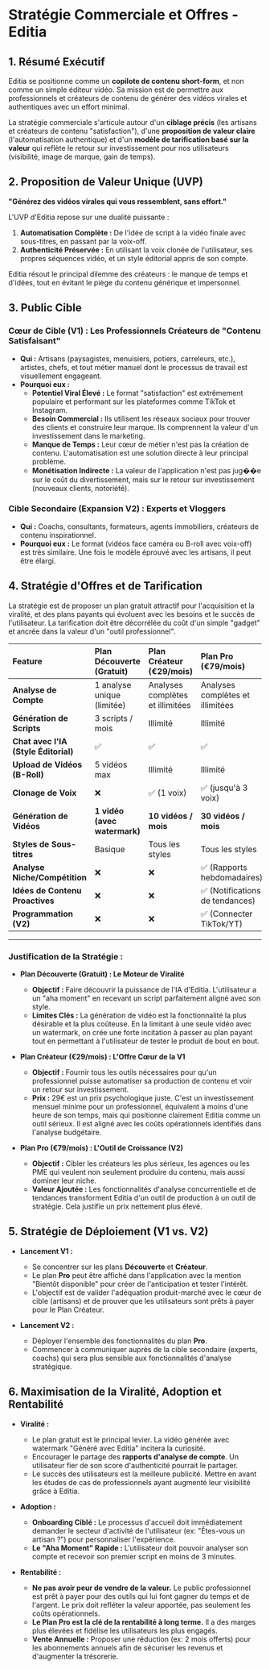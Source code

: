 # Stratégie Commerciale et Offres - Editia

## 1. Résumé Exécutif

Editia se positionne comme un **copilote de contenu short-form**, et non comme un simple éditeur vidéo. Sa mission est de permettre aux professionnels et créateurs de contenu de générer des vidéos virales et authentiques avec un effort minimal.

La stratégie commerciale s'articule autour d'un **ciblage précis** (les artisans et créateurs de contenu "satisfaction"), d'une **proposition de valeur claire** (l'automatisation authentique) et d'un **modèle de tarification basé sur la valeur** qui reflète le retour sur investissement pour nos utilisateurs (visibilité, image de marque, gain de temps).

## 2. Proposition de Valeur Unique (UVP)

**"Générez des vidéos virales qui vous ressemblent, sans effort."**

L'UVP d'Editia repose sur une dualité puissante :
1.  **Automatisation Complète :** De l'idée de script à la vidéo finale avec sous-titres, en passant par la voix-off.
2.  **Authenticité Préservée :** En utilisant la voix clonée de l'utilisateur, ses propres séquences vidéo, et un style éditorial appris de son compte.

Editia résout le principal dilemme des créateurs : le manque de temps et d'idées, tout en évitant le piège du contenu générique et impersonnel.

## 3. Public Cible

### Cœur de Cible (V1) : Les Professionnels Créateurs de "Contenu Satisfaisant"
- **Qui :** Artisans (paysagistes, menuisiers, potiers, carreleurs, etc.), artistes, chefs, et tout métier manuel dont le processus de travail est visuellement engageant.
- **Pourquoi eux :**
    - **Potentiel Viral Élevé :** Le format "satisfaction" est extrêmement populaire et performant sur les plateformes comme TikTok et Instagram.
    - **Besoin Commercial :** Ils utilisent les réseaux sociaux pour trouver des clients et construire leur marque. Ils comprennent la valeur d'un investissement dans le marketing.
    - **Manque de Temps :** Leur cœur de métier n'est pas la création de contenu. L'automatisation est une solution directe à leur principal problème.
    - **Monétisation Indirecte :** La valeur de l'application n'est pas jug��e sur le coût du divertissement, mais sur le retour sur investissement (nouveaux clients, notoriété).

### Cible Secondaire (Expansion V2) : Experts et Vloggers
- **Qui :** Coachs, consultants, formateurs, agents immobiliers, créateurs de contenu inspirationnel.
- **Pourquoi eux :** Le format (vidéos face caméra ou B-roll avec voix-off) est très similaire. Une fois le modèle éprouvé avec les artisans, il peut être élargi.

## 4. Stratégie d'Offres et de Tarification

La stratégie est de proposer un plan gratuit attractif pour l'acquisition et la viralité, et des plans payants qui évoluent avec les besoins et le succès de l'utilisateur. La tarification doit être décorrélée du coût d'un simple "gadget" et ancrée dans la valeur d'un "outil professionnel".

| Feature | **Plan Découverte** (Gratuit) | **Plan Créateur** (€29/mois) | **Plan Pro** (€79/mois) |
| :--- | :--- | :--- | :--- |
| **Analyse de Compte** | 1 analyse unique (limitée) | Analyses complètes et illimitées | Analyses complètes et illimitées |
| **Génération de Scripts** | 3 scripts / mois | Illimité | Illimité |
| **Chat avec l'IA (Style Éditorial)** | ✅ | ✅ | ✅ |
| **Upload de Vidéos (B-Roll)** | 5 vidéos max | Illimité | Illimité |
| **Clonage de Voix** | ❌ | ✅ (1 voix) | ✅ (jusqu'à 3 voix) |
| **Génération de Vidéos** | **1 vidéo (avec watermark)** | **10 vidéos / mois** | **30 vidéos / mois** |
| **Styles de Sous-titres** | Basique | Tous les styles | Tous les styles |
| **Analyse Niche/Compétition** | ❌ | ❌ | ✅ (Rapports hebdomadaires) |
| **Idées de Contenu Proactives** | ❌ | ❌ | ✅ (Notifications de tendances) |
| **Programmation (V2)** | ❌ | ❌ | ✅ (Connecter TikTok/YT) |

---

### Justification de la Stratégie :

-   **Plan Découverte (Gratuit) : Le Moteur de Viralité**
    -   **Objectif :** Faire découvrir la puissance de l'IA d'Editia. L'utilisateur a un "aha moment" en recevant un script parfaitement aligné avec son style.
    -   **Limites Clés :** La génération de vidéo est la fonctionnalité la plus désirable et la plus coûteuse. En la limitant à une seule vidéo avec un watermark, on crée une forte incitation à passer au plan payant tout en permettant à l'utilisateur de tester le produit de bout en bout.

-   **Plan Créateur (€29/mois) : L'Offre Cœur de la V1**
    -   **Objectif :** Fournir tous les outils nécessaires pour qu'un professionnel puisse automatiser sa production de contenu et voir un retour sur investissement.
    -   **Prix :** 29€ est un prix psychologique juste. C'est un investissement mensuel minime pour un professionnel, équivalent à moins d'une heure de son temps, mais qui positionne clairement Editia comme un outil sérieux. Il est aligné avec les coûts opérationnels identifiés dans l'analyse budgétaire.

-   **Plan Pro (€79/mois) : L'Outil de Croissance (V2)**
    -   **Objectif :** Cibler les créateurs les plus sérieux, les agences ou les PME qui veulent non seulement produire du contenu, mais aussi dominer leur niche.
    -   **Valeur Ajoutée :** Les fonctionnalités d'analyse concurrentielle et de tendances transforment Editia d'un outil de production à un outil de stratégie. Cela justifie un prix nettement plus élevé.

## 5. Stratégie de Déploiement (V1 vs. V2)

-   **Lancement V1 :**
    -   Se concentrer sur les plans **Découverte** et **Créateur**.
    -   Le plan **Pro** peut être affiché dans l'application avec la mention "Bientôt disponible" pour créer de l'anticipation et tester l'intérêt.
    -   L'objectif est de valider l'adéquation produit-marché avec le cœur de cible (artisans) et de prouver que les utilisateurs sont prêts à payer pour le Plan Créateur.

-   **Lancement V2 :**
    -   Déployer l'ensemble des fonctionnalités du plan **Pro**.
    -   Commencer à communiquer auprès de la cible secondaire (experts, coachs) qui sera plus sensible aux fonctionnalités d'analyse stratégique.

## 6. Maximisation de la Viralité, Adoption et Rentabilité

-   **Viralité :**
    -   Le plan gratuit est le principal levier. La vidéo générée avec watermark "Généré avec Editia" incitera la curiosité.
    -   Encourager le partage des **rapports d'analyse de compte**. Un utilisateur fier de son score d'authenticité pourrait le partager.
    -   Le succès des utilisateurs est la meilleure publicité. Mettre en avant les études de cas de professionnels ayant augmenté leur visibilité grâce à Editia.

-   **Adoption :**
    -   **Onboarding Ciblé :** Le processus d'accueil doit immédiatement demander le secteur d'activité de l'utilisateur (ex: "Êtes-vous un artisan ?") pour personnaliser l'expérience.
    -   **Le "Aha Moment" Rapide :** L'utilisateur doit pouvoir analyser son compte et recevoir son premier script en moins de 3 minutes.

-   **Rentabilité :**
    -   **Ne pas avoir peur de vendre de la valeur.** Le public professionnel est prêt à payer pour des outils qui lui font gagner du temps et de l'argent. Le prix doit refléter la valeur apportée, pas seulement les coûts opérationnels.
    -   **Le Plan Pro est la clé de la rentabilité à long terme.** Il a des marges plus élevées et fidélise les utilisateurs les plus engagés.
    -   **Vente Annuelle :** Proposer une réduction (ex: 2 mois offerts) pour les abonnements annuels afin de sécuriser les revenus et d'augmenter la trésorerie.
